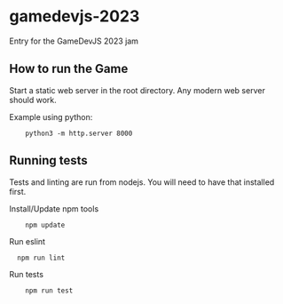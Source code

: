 # gamedevjs-2023
Entry for the GameDevJS 2023 jam

## How to run the Game

Start a static web server in the root directory. Any modern web server should work.

Example using python:
```
	python3 -m http.server 8000
```


## Running tests

Tests and linting are run from nodejs. You will need to have that installed first.

Install/Update npm tools

```
	npm update
```

Run eslint

```
  npm run lint
```

Run tests

```
	npm run test
```

